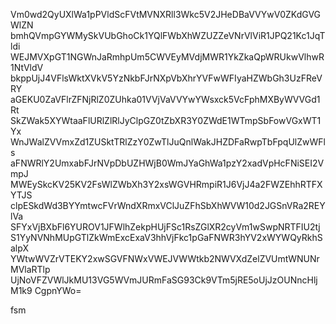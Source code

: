 Vm0wd2QyUXlWa1pPVldScFVtMVNXRll3Wkc5V2JHeDBaVVYwV0ZKdGVGWlZN
bmhQVmpGYWMySkVUbGhoCk1YQlFWbXhWZUZZeVNrVlViR1JPQ21Kc1JqTldi
WEJMVXpGT1NGWnJaRmhpUm5CWVEyMVdjMWR1YkZkaQpWRUkwVlhwR1NtVldV
bkppUjJ4VFlsWktXVkV5YzNkbFJrNXpVbXhrYVFwWFIyaHZWbGh3UzFReVRY
aGEKU0ZaVFlrZFNjRlZ0ZUhka01VVjVaVVYwYWsxck5VcFphMXByWVVGd1Rt
SkZWak5XYWtaaFlURlZlRlJyClpGZ0tZbXR3Y0ZWdE1WTmpSbFowVGxWT1Yx
WnJWalZVVmxZd1ZUSktTRlZzY0ZwTlJuQnlWakJHZDFaRwpTbFpqUlZwWFls
aFNWRlY2UmxabFJrNVpDbUZHWjB0WmJYaGhWa1pzY2xadVpHcFNiSEI2VmpJ
MWEySkcKV25KV2FsWlZWbXh3Y2xsWGVHRmpiR1J6VjJ4a2FWZEhhRTFXYTJS
clpESkdWd3BYYmtwcFVrWndXRmxVClJuZFhSbXhWVW10d2JGSnVRa2REYlVa
SFYxVjBXbFl6YUROV1JFWlhZekpHUjFSc1RsZGlXR2cyVm1wSwpNRTFIU2tj
S1YyNVNhMUpGTlZkWmExcExaV3hhVjFkc1pGaFNWR3hYV2xWYWQyRkhSalpX
YWtwWVZrVTEKY2xwSGVFNWxVWEJVWWtkb2NWVXdZelZVUmtWNUNrMVlaRTlp
UjNoVFZVWlJkMU13VG5WVmJURmFaSG93Ck9VTm5jRE5oUjJzOUNncHljM1k9
CgpnYWo=

fsm